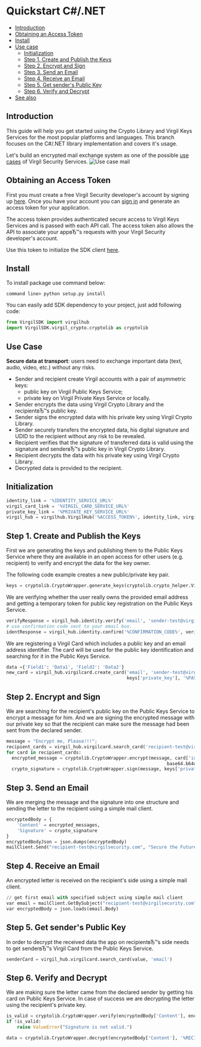# Quickstart C#/.NET

- [Introduction](#introduction)
- [Obtaining an Access Token](#obtaining-an-access-token)
- [Install](#install)
- [Use case](#use-case)
    - [Initialization](#initialization)
    - [Step 1. Create and Publish the Keys](#step-1-create-and-publish-the-keys)
    - [Step 2. Encrypt and Sign](#step-2-encrypt-and-sign)
    - [Step 3. Send an Email](#step-3-send-an-email)
    - [Step 4. Receive an Email](#step-4-receive-an-email)
    - [Step 5. Get sender's Public Key](#step-5-get-senders-public-key)
    - [Step 6. Verify and Decrypt](#step-6-verify-and-decrypt)
- [See also](#see-also)

## Introduction

This guide will help you get started using the Crypto Library and Virgil Keys Services for the most popular platforms and languages.
This branch focuses on the C#/.NET library implementation and covers it's usage.

Let's build an encrypted mail exchange system as one of the possible [use cases](#use-case) of Virgil Security Services. ![Use case mail](https://raw.githubusercontent.com/VirgilSecurity/virgil/master/images/Email-diagram.jpg)

## Obtaining an Access Token

First you must create a free Virgil Security developer's account by signing up [here](https://developer.virgilsecurity.com/account/signup). Once you have your account you can [sign in](https://developer.virgilsecurity.com/account/signin) and generate an access token for your application.

The access token provides authenticated secure access to Virgil Keys Services and is passed with each API call. The access token also allows the API to associate your appвЂ™s requests with your Virgil Security developer's account.

Use this token to initialize the SDK client [here](#initialization).

## Install

To install package use command below:

```
command line> python setup.py install
```

You can easily add SDK dependency to your project, just add following code:

```python
from VirgilSDK import virgilhub
import VirgilSDK.virgil_crypto.cryptolib as cryptolib
```

## Use Case
**Secure data at transport**: users need to exchange important data (text, audio, video, etc.) without any risks. 

- Sender and recipient create Virgil accounts with a pair of asymmetric keys:
    - public key on Virgil Public Keys Service;
    - private key on Virgil Private Keys Service or locally.
- Sender encrypts the data using Virgil Crypto Library and the recipientвЂ™s public key.
- Sender signs the encrypted data with his private key using Virgil Crypto Library.
- Sender securely transfers the encrypted data, his digital signature and UDID to the recipient without any risk to be revealed.
- Recipient verifies that the signature of transferred data is valid using the signature and senderвЂ™s public key in Virgil Crypto Library.
- Recipient decrypts the data with his private key using Virgil Crypto Library.
- Decrypted data is provided to the recipient.

## Initialization

```python
identity_link = '%IDENTITY_SERVICE_URL%'
virgil_card_link = '%VIRGIL_CARD_SERVICE_URL%'
private_key_link = '%PRIVATE_KEY_SERVICE_URL%'
virgil_hub = virgilhub.VirgilHub('%ACCESS_TOKEN%', identity_link, virgil_card_link, private_key_link)
```

## Step 1. Create and Publish the Keys
First we are generating the keys and publishing them to the Public Keys Service where they are available in an open access for other users (e.g. recipient) to verify and encrypt the data for the key owner.

The following code example creates a new public/private key pair.

```python
keys = cryptolib.CryptoWrapper.generate_keys(cryptolib.crypto_helper.VirgilKeyPair.Type_EC_SECP521R1, '%PASSWORD%') 
```

We are verifying whether the user really owns the provided email address and getting a temporary token for public key registration on the Public Keys Service.

```python
verifyResponse = virgil_hub.identity.verify('email', 'sender-test@virgilsecurity.com')
# use confirmation code sent to your email box.
identResponse = virgil_hub.identity.confirm('%CONFIRMATION_CODE%', verifyResponse['action_id'])
```
We are registering a Virgil Card which includes a public key and an email address identifier. The card will be used for the public key identification and searching for it in the Public Keys Service.

```python
data ={'Field1': 'Data1', 'Field2': 'Data2'}
new_card = virgil_hub.virgilcard.create_card('email', 'sender-test@virgilsecurity.com', data, identResponse['validation_token'],
                                             keys['private_key'], '%PASSWORD%', keys['public_key'])
```

## Step 2. Encrypt and Sign
We are searching for the recipient's public key on the Public Keys Service to encrypt a message for him. And we are signing the encrypted message with our private key so that the recipient can make sure the message had been sent from the declared sender.

```python
message = "Encrypt me, Please!!!";
recipient_cards = virgil_hub.virgilcard.search_card('recipient-test@virgilsecurity.com')
for card in recipient_cards:
  encrypted_message = cryptolib.CryptoWrapper.encrypt(message, card['id'], 
                                                            base64.b64decode(card['public_key']['public_key']))
  crypto_signature = cryptolib.CryptoWrapper.sign(message, keys['private_key'], '%PASSWORD%')
```

## Step 3. Send an Email
We are merging the message and the signature into one structure and sending the letter to the recipient using a simple mail client.

```python
encryptedBody = {
    'Content' = encrypted_messages,
    'Signature' = crypto_signature
}
encryptedBodyJson = json.dumps(encryptedBody)
mailClient.Send("recipient-test@virgilsecurity.com", "Secure the Future", encryptedBodyJson)
```

## Step 4. Receive an Email
An encrypted letter is received on the recipient's side using a simple mail client.

```python
// get first email with specified subject using simple mail client
var email = mailClient.GetBySubject("recipient-test@virgilsecurity.com", "Secure the Future")
var encryptedBody = json.loads(email.Body)
```

## Step 5. Get sender's Public Key
In order to decrypt the received data the app on recipientвЂ™s side needs to get senderвЂ™s Virgil Card from the Public Keys Service.

```python
senderCard = virgil_hub.virgilcard.search_card(value, 'email')
```

## Step 6. Verify and Decrypt
We are making sure the letter came from the declared sender by getting his card on Public Keys Service. In case of success we are decrypting the letter using the recipient's private key.

```python
is_valid = cryptolib.CryptoWrapper.verify(encryptedBody['Content'], encryptedBody['Signature'],                               base64.b64decode(senderCard['public_key']['public_key']))
if !is_valid:
    raise ValueError("Signature is not valid.")

data = cryptolib.CryptoWrapper.decrypt(encryptedBody['Content'], '%RECIPIENT_ID%', recipientKeyPair['private_key'], '%PASSWORD%')
```

